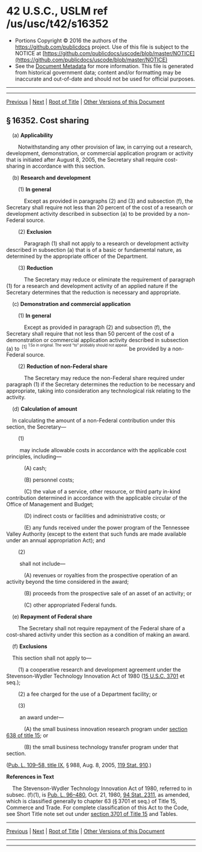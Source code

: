 ---
---

# 42 U.S.C., USLM ref /us/usc/t42/s16352

* Portions Copyright © 2016 the authors of the https://github.com/publicdocs project.
  Use of this file is subject to the NOTICE at [https://github.com/publicdocs/uscode/blob/master/NOTICE](https://github.com/publicdocs/uscode/blob/master/NOTICE)
* See the [Document Metadata](././../../../../../..//README.md) for more information.
  This file is generated from historical government data; content and/or formatting may be inaccurate and out-of-date and should not be used for official purposes.

----------
----------

[Previous](./../../../../../..//us/usc/t42/ch149/schIX/ptI/m__us_usc_t42_s16351.md) | [Next](./../../../../../..//us/usc/t42/ch149/schIX/ptI/m__us_usc_t42_s16353.md) | [Root of Title](./../../../../../../) | [Other Versions of this Document](https://publicdocs.github.io/go/links?ns=uslm&ref=%2Fus%2Fusc%2Ft42%2Fs16352)

## § 16352. Cost sharing

    (a) __Applicability__ 

        Notwithstanding any other provision of law, in carrying out a research, development, demonstration, or commercial application program or activity that is initiated after August 8, 2005, the Secretary shall require cost-sharing in accordance with this section.

    (b) __Research and development__ 

        (1) __In general__ 

            Except as provided in paragraphs (2) and (3) and subsection (f), the Secretary shall require not less than 20 percent of the cost of a research or development activity described in subsection (a) to be provided by a non-Federal source.

        (2) __Exclusion__ 

            Paragraph (1) shall not apply to a research or development activity described in subsection (a) that is of a basic or fundamental nature, as determined by the appropriate officer of the Department.

        (3) __Reduction__ 

            The Secretary may reduce or eliminate the requirement of paragraph (1) for a research and development activity of an applied nature if the Secretary determines that the reduction is necessary and appropriate.

    (c) __Demonstration and commercial application__ 

        (1) __In general__ 

            Except as provided in paragraph (2) and subsection (f), the Secretary shall require that not less than 50 percent of the cost of a demonstration or commercial application activity described in subsection (a) to  <sup>\[1\]</sup>  <sup><sup> 1 So in original. The word “to” probably should not appear. </sup></sup>  be provided by a non-Federal source.

        (2) __Reduction of non-Federal share__ 

            The Secretary may reduce the non-Federal share required under paragraph (1) if the Secretary determines the reduction to be necessary and appropriate, taking into consideration any technological risk relating to the activity.

    (d) __Calculation of amount__ 

    In calculating the amount of a non-Federal contribution under this section, the Secretary—

        (1)

         may include allowable costs in accordance with the applicable cost principles, including—

            (A) cash;

            (B) personnel costs;

            (C) the value of a service, other resource, or third party in-kind contribution determined in accordance with the applicable circular of the Office of Management and Budget;

            (D) indirect costs or facilities and administrative costs; or

            (E) any funds received under the power program of the Tennessee Valley Authority (except to the extent that such funds are made available under an annual appropriation Act); and

        (2)

         shall not include—

            (A) revenues or royalties from the prospective operation of an activity beyond the time considered in the award;

            (B) proceeds from the prospective sale of an asset of an activity; or

            (C) other appropriated Federal funds.

    (e) __Repayment of Federal share__ 

        The Secretary shall not require repayment of the Federal share of a cost-shared activity under this section as a condition of making an award.

    (f) __Exclusions__ 

    This section shall not apply to—

        (1) a cooperative research and development agreement under the Stevenson-Wydler Technology Innovation Act of 1980 ([15 U.S.C. 3701][/us/usc/t15/s3701] et seq.);

        (2) a fee charged for the use of a Department facility; or

        (3)

         an award under—

            (A) the small business innovation research program under [section 638 of title 15][/us/usc/t15/s638]; or

            (B) the small business technology transfer program under that section.

([Pub. L. 109–58, title IX][/us/pl/109/58/tIX], § 988, Aug. 8, 2005, [119 Stat. 910][/us/stat/119/910].)

 __References in Text__ 

    The Stevenson-Wydler Technology Innovation Act of 1980, referred to in subsec. (f)(1), is [Pub. L. 96–480][/us/pl/96/480], Oct. 21, 1980, [94 Stat. 2311][/us/stat/94/2311], as amended, which is classified generally to chapter 63 (§ 3701 et seq.) of Title 15, Commerce and Trade. For complete classification of this Act to the Code, see Short Title note set out under [section 3701 of Title 15][/us/usc/t15/s3701] and Tables.

----------

[Previous](./../../../../../..//us/usc/t42/ch149/schIX/ptI/m__us_usc_t42_s16351.md) | [Next](./../../../../../..//us/usc/t42/ch149/schIX/ptI/m__us_usc_t42_s16353.md) | [Root of Title](./../../../../../../) | [Other Versions of this Document](https://publicdocs.github.io/go/links?ns=uslm&ref=%2Fus%2Fusc%2Ft42%2Fs16352)

----------
----------

[/us/usc/t15/s3701]: https://publicdocs.github.io/go/links?ns=uslm&ref=%2Fus%2Fusc%2Ft15%2Fs3701
[/us/usc/t15/s638]: https://publicdocs.github.io/go/links?ns=uslm&ref=%2Fus%2Fusc%2Ft15%2Fs638
[/us/pl/109/58/tIX]: https://publicdocs.github.io/go/links?ns=uslm&ref=%2Fus%2Fpl%2F109%2F58%2FtIX
[/us/stat/119/910]: https://publicdocs.github.io/go/links?ns=uslm&ref=%2Fus%2Fstat%2F119%2F910
[/us/pl/96/480]: https://publicdocs.github.io/go/links?ns=uslm&ref=%2Fus%2Fpl%2F96%2F480
[/us/stat/94/2311]: https://publicdocs.github.io/go/links?ns=uslm&ref=%2Fus%2Fstat%2F94%2F2311
[/us/usc/t15/s3701]: https://publicdocs.github.io/go/links?ns=uslm&ref=%2Fus%2Fusc%2Ft15%2Fs3701


